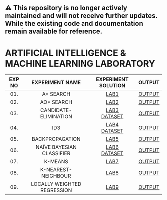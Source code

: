 ## ⚠️ This repository is no longer actively maintained and will not receive further updates. While the existing code and documentation remain available for reference.

# ARTIFICIAL INTELLIGENCE & MACHINE LEARNING LABORATORY

| EXP NO |       EXPERIMENT NAME       |       EXPERIMENT SOLUTION       |      OUTPUT       |
| :----: | :-------------------------: | :-----------------------------: | :---------------: |
|  01.   |         A\* SEARCH          |          [LAB1][lab1]           | [OUTPUT][output1] |
|  02.   |         AO\* SEARCH         |          [LAB2][lab2]           | [OUTPUT][output2] |
|  03.   |    CANDIDATE-ELIMINATION    | [LAB3][lab3]<br>[DATASET][csv1] | [OUTPUT][output3] |
|  04.   |             ID3             | [LAB4][lab4]<br>[DATASET][csv2] | [OUTPUT][output4] |
|  05.   |       BACKPROPAGATION       |          [LAB5][lab5]           | [OUTPUT][output5] |
|  06.   |  NAÏVE BAYESIAN CLASSIFIER  | [LAB6][lab6]<br>[DATASET][csv3] | [OUTPUT][output6] |
|  07.   |           K-MEANS           |          [LAB7][lab7]           | [OUTPUT][output7] |
|  08.   |     K-NEAREST-NEIGHBOUR     |          [LAB8][lab8]           | [OUTPUT][output8] |
|  09.   | LOCALLY WEIGHTED REGRESSION |          [LAB9][lab9]           | [OUTPUT][output9] |

</details>

[lab1]: https://github.com/Deep7k/AIML-Lab-Programs-VTU-18CSL76/blob/master/programs/AStar.py
[lab2]: https://github.com/Deep7k/AIML-Lab-Programs-VTU-18CSL76/blob/master/programs/AOStar.py
[lab3]: https://github.com/Deep7k/AIML-Lab-Programs-VTU-18CSL76/blob/master/programs/CandidateElimination.py
[lab4]: https://github.com/Deep7k/AIML-Lab-Programs-VTU-18CSL76/blob/master/programs/ID3.py
[lab5]: https://github.com/Deep7k/AIML-Lab-Programs-VTU-18CSL76/blob/master/programs/Backpropagation.py
[lab6]: https://github.com/Deep7k/AIML-Lab-Programs-VTU-18CSL76/blob/master/programs/NBC.py
[lab7]: https://github.com/Deep7k/AIML-Lab-Programs-VTU-18CSL76/blob/master/programs/KMeans.py
[lab8]: https://github.com/Deep7k/AIML-Lab-Programs-VTU-18CSL76/blob/master/programs/KNN.py
[lab9]: https://github.com/Deep7k/AIML-Lab-Programs-VTU-18CSL76/blob/master/programs/LocallyWeightedRegression.py
[csv1]: https://github.com/Deep7k/AIML-Lab-Programs-VTU-18CSL76/blob/master/programs/CandidateElimination.csv
[csv2]: https://github.com/Deep7k/AIML-Lab-Programs-VTU-18CSL76/blob/master/programs/ID3.csv
[csv3]: https://github.com/Deep7k/AIML-Lab-Programs-VTU-18CSL76/blob/master/programs/NBC.csv
[output1]: https://github.com/Deep7k/AIML-Lab-Programs-VTU-18CSL76/blob/master/output/AStar_output.txt
[output2]: https://github.com/Deep7k/AIML-Lab-Programs-VTU-18CSL76/blob/master/output/AOStar_output.txt
[output3]: https://github.com/Deep7k/AIML-Lab-Programs-VTU-18CSL76/blob/master/output/CandidateElimination_output.txt
[output4]: https://github.com/Deep7k/AIML-Lab-Programs-VTU-18CSL76/blob/master/output/ID3_output.txt
[output5]: https://github.com/Deep7k/AIML-Lab-Programs-VTU-18CSL76/blob/master/output/Backpropagation_output.txt
[output6]: https://github.com/Deep7k/AIML-Lab-Programs-VTU-18CSL76/blob/master/output/NBC.txt
[output7]: https://github.com/Deep7k/AIML-Lab-Programs-VTU-18CSL76/blob/master/output/KMeans_output.txt
[output8]: https://github.com/Deep7k/AIML-Lab-Programs-VTU-18CSL76/blob/master/output/KNN_output.txt
[output9]: https://github.com/Deep7k/AIML-Lab-Programs-VTU-18CSL76/blob/master/output/LocallyWeightedRegression_output.png
